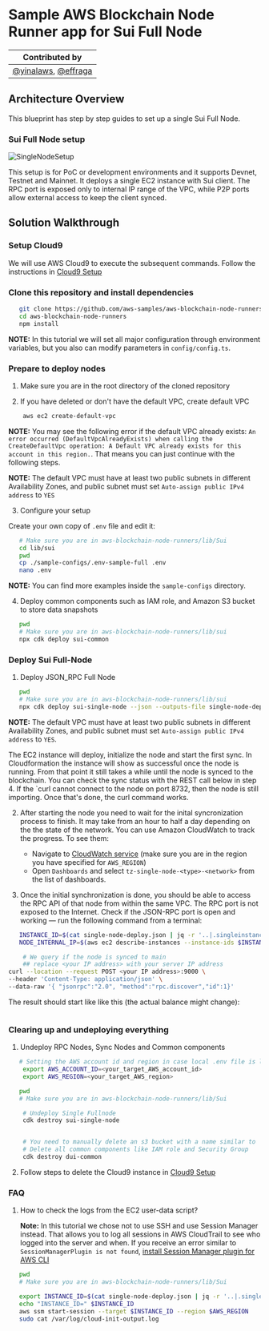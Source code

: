 # Sample AWS Blockchain Node Runner app for Sui Full Node

| Contributed by |
|:--------------------:|
| [@yinalaws](https://github.com/yinalaws), [@effraga](https://github.com/effraga) |

## Architecture Overview

This blueprint has step by step guides to set up a single Sui Full Node.


### Sui Full Node setup
![SingleNodeSetup](./doc/assets/Architecture-Single.png)

This setup is for PoC or development environments and it supports Devnet, Testnet and Mainnet. It deploys a single EC2 instance with Sui client. The RPC port is exposed only to internal IP range of the VPC, while P2P ports allow external access to keep the client synced.

## Solution Walkthrough

### Setup Cloud9

We will use AWS Cloud9 to execute the subsequent commands. Follow the instructions in [Cloud9 Setup](../../docs/setup-cloud9.md)

### Clone this repository and install dependencies

```bash
   git clone https://github.com/aws-samples/aws-blockchain-node-runners.git
   cd aws-blockchain-node-runners
   npm install
```

**NOTE:** In this tutorial we will set all major configuration through environment variables, but you also can modify parameters in `config/config.ts`.

### Prepare to deploy nodes

1. Make sure you are in the root directory of the cloned repository

2. If you have deleted or don't have the default VPC, create default VPC

```bash
    aws ec2 create-default-vpc
   ```

   **NOTE:** You may see the following error if the default VPC already exists: `An error occurred (DefaultVpcAlreadyExists) when calling the CreateDefaultVpc operation: A Default VPC already exists for this account in this region.`. That means you can just continue with the following steps.

   **NOTE:** The default VPC must have at least two public subnets in different Availability Zones, and public subnet must set `Auto-assign public IPv4 address` to `YES`

3. Configure  your setup

Create your own copy of `.env` file and edit it:
```bash
   # Make sure you are in aws-blockchain-node-runners/lib/Sui
   cd lib/sui
   pwd
   cp ./sample-configs/.env-sample-full .env
   nano .env
```
   **NOTE:** You can find more examples inside the `sample-configs` directory.


4. Deploy common components such as IAM role, and Amazon S3 bucket to store data snapshots

```bash
   pwd
   # Make sure you are in aws-blockchain-node-runners/lib/sui
   npx cdk deploy sui-common
```

### Deploy Sui Full-Node

1. Deploy JSON_RPC Full Node

```bash
   pwd
   # Make sure you are in aws-blockchain-node-runners/lib/sui
   npx cdk deploy sui-single-node --json --outputs-file single-node-deploy.json
```
   **NOTE:** The default VPC must have at least two public subnets in different Availability Zones, and public subnet must set `Auto-assign public IPv4 address` to `YES`.

   The EC2 instance will deploy, initialize the node and start the first sync. In Cloudformation the instance will show as successful once the node is running. From that point it still takes a while until the node is synced to the blockchain. You can check the sync status with the REST call below in step 4. If the `curl cannot connect to the node on port 8732, then the node is still importing. Once that's done, the curl command works. 

2. After starting the node you need to wait for the inital syncronization process to finish. It may take from an hour to half a day depending on the the state of the network. You can use Amazon CloudWatch to track the progress. To see them:

    - Navigate to [CloudWatch service](https://console.aws.amazon.com/cloudwatch/) (make sure you are in the region you have specified for `AWS_REGION`)
    - Open `Dashboards` and select `tz-single-node-<type>-<network>` from the list of dashboards.

4. Once the initial synchronization is done, you should be able to access the RPC API of that node from within the same VPC. The RPC port is not exposed to the Internet. Check if the JSON-RPC port is open and working — run the following command from a terminal:

```bash
   INSTANCE_ID=$(cat single-node-deploy.json | jq -r '..|.singleinstanceid? | select(. != null)')
   NODE_INTERNAL_IP=$(aws ec2 describe-instances --instance-ids $INSTANCE_ID --query 'Reservations[*].Instances[*].PrivateIpAddress' --output text)

    # We query if the node is synced to main
    ## replace <your IP address> with your server IP address
curl --location --request POST <your IP address>:9000 \
--header 'Content-Type: application/json' \
--data-raw '{ "jsonrpc":"2.0", "method":"rpc.discover","id":1}'
```

The result should start like like this (the actual balance might change):

```{"jsonrpc":"2.0","result":{"openrpc":"1.2.6","info":{"title":"Sui JSON-RPC","description":"Sui JSON-RPC API for interaction with Sui Full node. Make RPC calls using https://fullnode.NETWORK.sui.io:443, where NETWORK is the network you want to use (testnet, devnet, mainnet). By default, local networks use port 9000.","contact":{"name":"Mysten Labs","url":"https://mystenlabs.com","email":"build@mystenlabs.com"},"license":{"name":"Apache-2.0","url":"https://raw.githubusercontent.com/MystenLabs/sui/main/LICENSE"},"version":"1.28.2"},"methods
```


### Clearing up and undeploying everything

1. Undeploy RPC Nodes, Sync Nodes and Common components

```bash
   # Setting the AWS account id and region in case local .env file is lost
    export AWS_ACCOUNT_ID=<your_target_AWS_account_id>
    export AWS_REGION=<your_target_AWS_region>

   pwd
   # Make sure you are in aws-blockchain-node-runners/lib/Sui

    # Undeploy Single Fullnode
    cdk destroy sui-single-node


    # You need to manually delete an s3 bucket with a name similar to 'sui-snapshots-$accountid-tz-nodes-common' on the console,firstly empty the bucket,secondly delete the bucket,and then execute
    # Delete all common components like IAM role and Security Group
    cdk destroy dui-common
```

2. Follow steps to delete the Cloud9 instance in [Cloud9 Setup](../../doc/setup-cloud9.md)

### FAQ

1. How to check the logs from the EC2 user-data script?

   **Note:** In this tutorial we chose not to use SSH and use Session Manager instead. That allows you to log all sessions in AWS CloudTrail to see who logged into the server and when. If you receive an error similar to `SessionManagerPlugin is not found`, [install Session Manager plugin for AWS CLI](https://docs.aws.amazon.com/systems-manager/latest/userguide/session-manager-working-with-install-plugin.html)

```bash
   pwd
   # Make sure you are in aws-blockchain-node-runners/lib/Sui

   export INSTANCE_ID=$(cat single-node-deploy.json | jq -r '..|.single-node-instance-id? | select(. != null)')
   echo "INSTANCE_ID=" $INSTANCE_ID
   aws ssm start-session --target $INSTANCE_ID --region $AWS_REGION
   sudo cat /var/log/cloud-init-output.log
```

